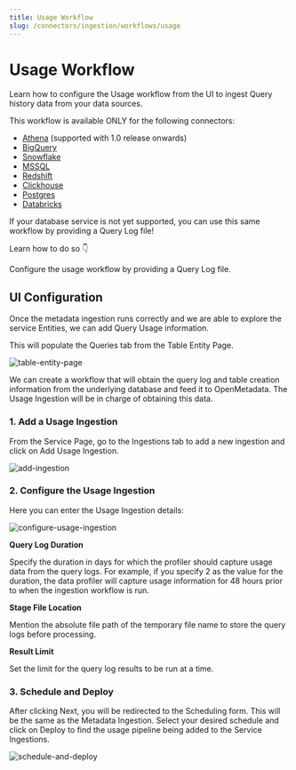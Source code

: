 ```yaml
---
title: Usage Workflow
slug: /connectors/ingestion/workflows/usage
---
```


# Usage Workflow
Learn how to configure the Usage workflow from the UI to ingest Query history data from your data sources.

This workflow is available ONLY for the following connectors:
- [Athena](/connectors/database/athena) (supported with 1.0 release onwards)
- [BigQuery](/connectors/database/bigquery)
- [Snowflake](/connectors/database/snowflake)
- [MSSQL](/connectors/database/mssql)
- [Redshift](/connectors/database/redshift)
- [Clickhouse](/connectors/database/clickhouse)
- [Postgres](/connectors/database/postgres)
- [Databricks](/connectors/database/databricks)

If your database service is not yet supported, you can use this same workflow by providing a Query Log file!

Learn how to do so 👇

<InlineCalloutContainer>
  <InlineCallout
    color="violet-70"
    bold="Usage Workflow through Query Logs"
    icon="add_moderator"
    href="/connectors/ingestion/workflows/usage/usage-workflow-query-logs"
  >
    Configure the usage workflow by providing a Query Log file.
  </InlineCallout>
</InlineCalloutContainer>

## UI Configuration

Once the metadata ingestion runs correctly and we are able to explore the service Entities, we can add Query Usage information.

This will populate the Queries tab from the Table Entity Page.

<Image src="/images/openmetadata/ingestion/workflows/usage/table-entity-page.png" alt="table-entity-page" caption="Table Entity Page"/>

We can create a workflow that will obtain the query log and table creation information from the underlying database and feed it to OpenMetadata. The Usage Ingestion will be in charge of obtaining this data.

### 1. Add a Usage Ingestion

From the Service Page, go to the Ingestions tab to add a new ingestion and click on Add Usage Ingestion.

<Image src="/images/openmetadata/ingestion/workflows/usage/add-ingestion.png" alt="add-ingestion" caption="Add Ingestion"/>

### 2. Configure the Usage Ingestion

Here you can enter the Usage Ingestion details:

<Image src="/images/openmetadata/ingestion/workflows/usage/configure-usage-ingestion.png" alt="configure-usage-ingestion" caption="Configure the Usage Ingestion"/>

<Collapse title="Usage Options">

**Query Log Duration**

Specify the duration in days for which the profiler should capture usage data from the query logs. For example, if you specify 2 as the value for the duration, the data profiler will capture usage information for 48 hours prior to when the ingestion workflow is run.

**Stage File Location**

Mention the absolute file path of the temporary file name to store the query logs before processing.

**Result Limit**

Set the limit for the query log results to be run at a time.
</Collapse>

### 3. Schedule and Deploy
After clicking Next, you will be redirected to the Scheduling form. This will be the same as the Metadata Ingestion. Select your desired schedule and click on Deploy to find the usage pipeline being added to the Service Ingestions.

<Image src="/images/openmetadata/ingestion/workflows/usage/scheule-and-deploy.png" alt="schedule-and-deploy" caption="View Service Ingestion pipelines"/>
